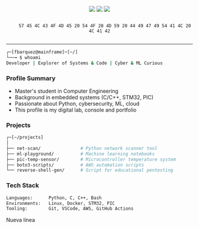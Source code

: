 <!-- Init: WELCOME TO MY DIGITAL LAB -->

<p align="center">
  <img src="https://img.shields.io/badge/OS-Linux-blue?logo=linux" />
  <img src="https://img.shields.io/badge/Python-3.x-yellow?logo=python" />
  <img src="https://img.shields.io/badge/Security-Ethical%20Hacking-red?logo=kalilinux" />
</p>

<p align="center">
  <code>
    57 45 4C 43 4F 4D 45 20 54 4F 20 4D 59 20 44 49 47 49 54 41 4C 20 4C 41 42
  </code>
</p>

---

```bash
┌─[fbarquez@mainframe]─[~/]
└──╼ $ whoami
Developer | Explorer of Systems & Code | Cyber & ML Curious
```

### Profile Summary

- Master's student in Computer Engineering
- Background in embedded systems (C/C++, STM32, PIC)
- Passionate about Python, cybersecurity, ML, cloud
- This profile is my digital lab, console and portfolio

### Projects

```bash
┌─[~/projects]
│
├── net-scan/               # Python network scanner tool
├── ml-playground/          # Machine learning notebooks
├── pic-temp-sensor/        # Microcontroller temperature system
├── boto3-scripts/          # AWS automation scripts
└── reverse-shell-gen/      # Script for educational pentesting
```

### Tech Stack

```bash
Languages:      Python, C, C++, Bash
Environments:   Linux, Docker, STM32, PIC
Tooling:        Git, VSCode, AWS, GitHub Actions
```

Nueva línea
